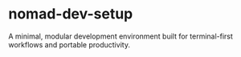 # nomad-dev-setup
A minimal, modular development environment built for terminal-first workflows and portable productivity.
